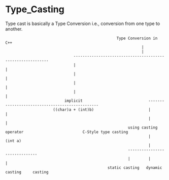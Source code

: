 # Type_Casting

Type cast is basically a Type Conversion i.e., conversion from one type to another.


                                                     Type Conversion in C++
                                                                |
                                                                |
                                  -----------------------------------------------------------                              
                                  |                                                         |
                                  |                                                         |
                                  |                                                         |
                                  |                                                         |
                              implicit                             ------------------------------------------------                     
                         ((char)a + (int)b)                        |                                              |
                                                                   |                                              |
                                                          using casting operator                          C-Style type casting
                                                                   |                                            (int a)
                                                                   |
                                                          ------------------------------
                                                          |        |                    |
                                                 static casting   dynamic casting     casting
                                                                                                                
